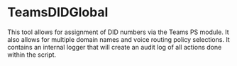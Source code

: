 # TeamsDIDGlobal
This tool allows for assignment of DID numbers via the Teams PS module. It also allows for multiple domain names and voice routing policy selections. It contains an internal logger that will create an audit log of all actions done within the script. 
